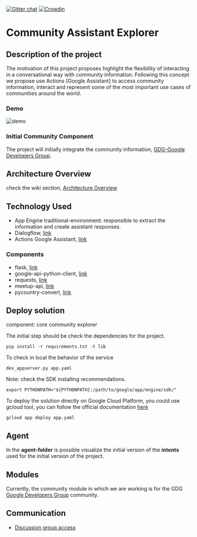 [![Gitter chat](https://badges.gitter.im/assistant-community-explorer/gitter.png)](https://gitter.im/assistant-community-explorer/)
[![Crowdin](https://d322cqt584bo4o.cloudfront.net/assistant-community-explorer/localized.svg)](https://crowdin.com/project/assistant-community-explorer)

# Community Assistant Explorer

## Description of the project
The motivation of this project proposes highlight the flexibility of interacting in a conversational way with community information. Following this concept we propose use Actions [Google Assistant] to access community information, interact and represent some of the most important use cases of communities around the world.

### Demo

![demo](https://github.com/nbortolotti/assistant-community-explorer/wiki/pictures/assistant_community_explorer_demo_01.gif)

### Initial Community Component
The project will initially integrate the community information, [GDG-Google Developers Group](https://developers.google.com/programs/community/gdg/). 

## Architecture Overview
check the wiki section, [Architecture Overview](https://github.com/nbortolotti/assistant-community-explorer/wiki/Architecture)

## Technology Used
* App Engine traditional-environment:  responsible to extract the information and create assistant responses.
* Dialogflow, [link](https://dialogflow.com/)
* Actions Google Assistant, [link](https://developers.google.com/actions/)

### Components
* flask, [link](http://flask.pocoo.org)
* google-api-python-client, [link](https://github.com/googleapis/google-api-python-client)
* requests, [link](https://pypi.org/project/requests/)
* meetup-api, [link](https://pypi.org/project/meetup-api/)
* pycountry-convert, [link](https://pypi.org/project/pycountry-convert/)

## Deploy solution
component: core community explorer

The initial step should be check the dependencies for the project.

``
pip install -r requirements.txt -t lib
``

To check in local the behavior of the service

``
dev_appserver.py app.yaml
``

Note: check the SDK installing recommendations.

``
export PYTHONPATH="${PYTHONPATH}:/path/to/google/app/engine/sdk/"
``


To deploy the solution directly on Google Cloud Platform,  you could use *gcloud* tool, you can follow the official documentation [here](https://cloud.google.com/sdk/gcloud/reference/app/deploy)

``
gcloud app deploy app.yaml
``

## Agent
In the **agent-folder** is possible visualize the initial version of the **intents** used for the initial version of the project.

## Modules
Currently, the community module in which we are working is for the GDG [Google Developers Group](https://developers.google.com/programs/community/gdg/) community. 


## Communication
* [Discussion group access](https://groups.google.com/d/forum/assistant-community-explorer)